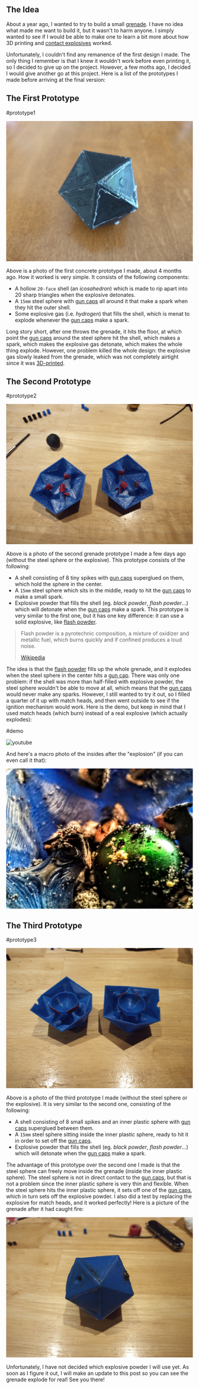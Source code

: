 ## The Idea

About a year ago, I wanted to try to build a small [grenade](https://en.wikipedia.org/wiki/Grenade). I have no idea what made me want to build it, but it wasn't to harm anyone. I simply wanted to see if I would be able to make one to learn a bit more about how 3D printing and [contact explosives](https://en.wikipedia.org/wiki/Contact_explosive) worked.

Unfortunately, I couldn't find any remanence of the first design I made. The only thing I remember is that I knew it wouldn't work before even printing it, so I decided to give up on the project. However, a few moths ago, I decided I would give another go at this project. Here is a list of the prototypes I made before arriving at the final version:

## The First Prototype

#prototype1

![first grenade prototype](./IMG_20200625_162209_0.jpg)

Above is a photo of the first concrete prototype I made, about 4 months ago. How it worked is very simple. It consists of the following components:

- A hollow `20-face` shell (an _icosahedron_) which is made to rip apart into 20 sharp triangles when the explosive detonates.
- A `15mm` steel sphere with [gun caps](https://www.google.ca/search?q=paper+gun+caps&safe=strict&tbm=isch) all around it that make a spark when they hit the outer shell.
- Some explosive gas (i.e. _hydrogen_) that fills the shell, which is menat to explode whenever the [gun caps](https://www.google.ca/search?q=paper+gun+caps&safe=strict&tbm=isch) make a spark.

Long story short, after one throws the grenade, it hits the floor, at which point the [gun caps](https://www.google.ca/search?q=paper+gun+caps&safe=strict&tbm=isch) around the steel sphere hit the shell, which makes a spark, which makes the explosive gas detonate, which makes the whole thing explode. However, one problem killed the whole design: the explosive gas slowly leaked from the grenade, which was not completely airtight since it was [3D-printed](https://en.wikipedia.org/wiki/3D_printing).

## The Second Prototype

#prototype2

![second grenade prototype](./IMG_20200621_150824_3.jpg)

Above is a photo of the second grenade prototype I made a few days ago (without the steel sphere or the explosive). This prototype consists of the following:

- A shell consisting of 8 tiny spikes with [gun caps](https://www.google.ca/search?q=paper+gun+caps&safe=strict&tbm=isch) superglued on them, which hold the sphere in the center.
- A `15mm` steel sphere which sits in the middle, ready to hit the [gun caps](https://www.google.ca/search?q=paper+gun+caps&safe=strict&tbm=isch) to make a small spark.
- Explosive powder that fills the shell (eg. _black powder_, _flash powder_...) which will detonate when the [gun caps](https://www.google.ca/search?q=paper+gun+caps&safe=strict&tbm=isch) make a spark.
  This prototype is very similar to the first one, but it has one key difference: it can use a solid explosive, like [flash powder](https://en.wikipedia.org/wiki/Flash_powder).

> Flash powder is a pyrotechnic composition, a mixture of oxidizer and metallic fuel, which burns quickly and if confined produces a loud noise.
>
> [Wikipedia](https://en.wikipedia.org/wiki/Flash_powder)

The idea is that the [flash powder](https://en.wikipedia.org/wiki/Flash_powder) fills up the whole grenade, and it explodes when the steel sphere in the center hits a [gun cap](https://www.google.ca/search?q=paper+gun+caps&safe=strict&tbm=isch). There was only one problem: if the shell was more than half-filled with explosive powder, the steel sphere wouldn't be able to move at all, which means that the [gun caps](https://www.google.ca/search?q=paper+gun+caps&safe=strict&tbm=isch) would never make any sparks. However, I still wanted to try it out, so I filled a quarter of it up with match heads, and then went outside to see if the ignition mechanism would work. Here is the demo, but keep in mind that I used match heads (which burn) instead of a real explosive (which actually explodes):

#demo

![youtube](KWI7b-ATx7Q)

And here's a macro photo of the insides after the "explosion" (if you can even call it that):

![second grenade prototype after explosion](./IMG_20200621_155247_9.jpg)

## The Third Prototype

#prototype3

![third grenade prototype](./IMG_20200625_191507_1.jpg)

Above is a photo of the third prototype I made (without the steel sphere or the explosive). It is very similar to the second one, consisting of the following:

- A shell consisting of 8 small spikes and an inner plastic sphere with [gun caps](https://www.google.ca/search?q=paper+gun+caps&safe=strict&tbm=isch) superglued between them.
- A `15mm` steel sphere sitting inside the inner plastic sphere, ready to hit it in order to set off the [gun caps](https://www.google.ca/search?q=paper+gun+caps&safe=strict&tbm=isch).
- Explosive powder that fills the shell (eg. _black powder_, _flash powder_...) which will detonate when the [gun caps](https://www.google.ca/search?q=paper+gun+caps&safe=strict&tbm=isch) make a spark.

The advantage of this prototype over the second one I made is that the steel sphere can freely move inside the grenade (inside the inner plastic sphere). The steel sphere is not in direct contact to the [gun caps](https://www.google.ca/search?q=paper+gun+caps&safe=strict&tbm=isch), but that is not a problem since the inner plastic sphere is very thin and flexible. When the steel sphere hits the inner plastic sphere, it sets off one of the [gun caps](https://www.google.ca/search?q=paper+gun+caps&safe=strict&tbm=isch), which in turn sets off the explosive powder. I also did a test by replacing the explosive for match heads, and it worked perfectly! Here is a picture of the grenade after it had caught fire:

![third grenade prototype after it caught fire](./IMG_20200627_201009_3.jpg)

Unfortunately, I have not decided which explosive powder I will use yet. As soon as I figure it out, I will make an update to this post so you can see the grenade explode for real! See you there!
